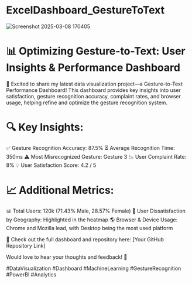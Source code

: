 # ExcelDashboard_GestureToText
![Screenshot 2025-03-08 170405](https://github.com/user-attachments/assets/b4b33619-b1ea-405f-8d0f-b49c5c6db224)

# 📊 Optimizing Gesture-to-Text: User Insights & Performance Dashboard
🚀 Excited to share my latest data visualization project—a Gesture-to-Text Performance Dashboard! This dashboard provides key insights into user satisfaction, gesture recognition accuracy, complaint rates, and browser usage, helping refine and optimize the gesture recognition system.

# 🔍 Key Insights:
✅ Gesture Recognition Accuracy: 87.5%
⏳ Average Recognition Time: 350ms
⚠️ Most Misrecognized Gesture: Gesture 3
📉 User Complaint Rate: 8%
💡 User Satisfaction Score: 4.2 / 5

# 📈 Additional Metrics:
📊 Total Users: 120k (71.43% Male, 28.57% Female)
📌 User Dissatisfaction by Geography: Highlighted in the heatmap
🌎 Browser & Device Usage: Chrome and Mozilla lead, with Desktop being the most used platform

🔗 Check out the full dashboard and repository here: [Your GitHub Repository Link]

Would love to hear your thoughts and feedback! 💬

#DataVisualization #Dashboard #MachineLearning #GestureRecognition #PowerBI #Analytics
